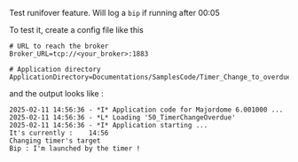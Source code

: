 Test runifover feature. Will log a `bip` if running after 00:05

To test it, create a config file like this

	# URL to reach the broker
	Broker_URL=tcp://<your_broker>:1883

	# Application directory
	ApplicationDirectory=Documentations/SamplesCode/Timer_Change_to_overdue

and the output looks like :

```
2025-02-11 14:56:36 - *I* Application code for Majordome 6.001000 ...
2025-02-11 14:56:36 - *L* Loading '50_TimerChangeOverdue'
2025-02-11 14:56:36 - *I* Application starting ...
It's currently :	14:56
Changing timer's target
Bip : I'm launched by the timer !
```

